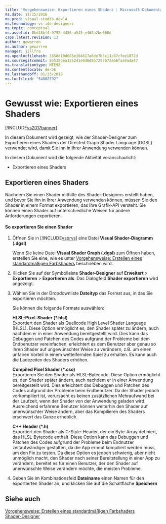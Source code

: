 ```yaml
---
title: 'Vorgehensweise: Exportieren eines Shaders | Microsoft-Dokumentation'
ms.date: 11/15/2016
ms.prod: visual-studio-dev14
ms.technology: vs-ide-designers
ms.topic: conceptual
ms.assetid: 0bd48bf4-9792-4456-a545-e462a2be668d
caps.latest.revision: 13
author: gewarren
ms.author: gewarren
manager: jillfra
ms.openlocfilehash: 3858d10d685e104617a6de7b5c11c87cfee1872d
ms.sourcegitcommit: 8b538eea125241e9d6d8b7297b72a66faa9a4a47
ms.translationtype: MTE95
ms.contentlocale: de-DE
ms.lasthandoff: 01/23/2019
ms.locfileid: "54802792"
---
```

# <a name="how-to-export-a-shader"></a>Gewusst wie: Exportieren eines Shaders
[!INCLUDE[vs2017banner](../includes/vs2017banner.md)]

In diesem Dokument wird gezeigt, wie der Shader-Designer zum Exportieren eines Shaders der Directed Graph Shader Language (DGSL) verwendet wird, damit Sie ihn in Ihrer Anwendung verwenden können.  
  
 In diesem Dokument wird die folgende Aktivität veranschaulicht:  
  
-   Exportieren eines Shaders  
  
## <a name="exporting-a-shader"></a>Exportieren eines Shaders  
 Nachdem Sie einen Shader mithilfe des Shader-Designers erstellt haben, und bevor Sie ihn in Ihrer Anwendung verwenden können, müssen Sie den Shader in einem Format exportieren, das Ihre Grafik-API versteht. Sie können einen Shader auf unterschiedliche Weisen für andere Anforderungen exportieren.  
  
#### <a name="to-export-a-shader"></a>So exportieren Sie einen Shader  
  
1.  Öffnen Sie in [!INCLUDE[vsprvs](../includes/vsprvs-md.md)] eine Datei **Visual Shader-Diagramm (.dgsl)**  
  
     Wenn Sie keine Datei **Visual Shader Graph (.dgsl)** zum Öffnen haben, erstellen Sie eine, wie es unter [Vorgehensweise: Erstellen eines standardmäßigen Farbshaders](../designers/how-to-create-a-basic-color-shader.md) beschrieben wird.  
  
2.  Klicken Sie auf der Symbolleiste **Shader-Designer** auf **Erweitert** > **Exportieren** > **Exportieren als**. Das Dialogfeld **Shader exportieren** wird angezeigt.  
  
3.  Wählen Sie in der Dropdownliste **Dateityp** das Format aus, in das Sie exportieren möchten.  
  
     Sie können die folgende Formate auswählen:  
  
     **HLSL-Pixel-Shader (\*.hlsl)**  
     Exportiert den Shader als Quellcode High Level Shader Language (HLSL). Diese Option ermöglicht es, den Shader später zu ändern, auch nachdem er in einer Anwendung bereitgestellt wird. Dies kann das Debuggen und Patchen des Codes aufgrund der Probleme bei dem Endbenutzer vereinfachen, erleichtert es dem Benutzer aber genau so Ihren Shader auf ungewünschter Weise zu verändern, z.B. um einen unfairen Vorteil in einem wetteifernden Spiel zu erhalten. Es kann auch die Ladezeiten des Shaders erhöhen.  
  
     **Compiled Pixel Shader (\*.cso)**  
     Exportieren Sie den Shader als HLSL-Bytecode. Diese Option ermöglicht es, den Shader später ändern, auch nachdem er in einer Anwendung bereitgestellt wird. Dies erleichtert das Debuggen und Patchen des Codes aufgrund der Probleme beim Endbenutzer. Da der Shader jedoch vorkompiliert ist, verursacht es keinen zusätzlichen Mehraufwand bei der Laufzeit, wenn der Shader von der Anwendung geladen wird. Ausreichend erfahrene Benutzer können weiterhin den Shader auf unerwünschter Weise ändern, aber das Kompilieren des Shaders erschwert das Ganze erheblich.  
  
     **C++ Header (\*.h)**  
     Exportiert den Shader als C-Style-Header, der ein Byte-Array definiert, das HLSL-Bytecode enthält. Diese Option kann das Debuggen und Patchen des Codes aufgrund der Probleme beim Endnutzer zeitaufwändiger gestalten, da die App erneut kompiliert werden muss, um den Fix zu testen. Da diese Option es jedoch schwierig, aber nicht unmöglich macht, den Shader nach seiner Bereitstellung in einer App zu verändern, bereitet es für einen Benutzer, der den Shader auf unerwünschte Weise verändern möchte, die meisten Probleme.  
  
4.  Geben Sie im Kombinationsfeld **Dateiname** einen Namen für den exportierten Shader an, und klicken Sie auf die Schaltfläche **Speichern**  
  
## <a name="see-also"></a>Siehe auch  
 [Vorgehensweise: Erstellen eines standardmäßigen Farbshaders](../designers/how-to-create-a-basic-color-shader.md)   
 [Shader-Designer](../designers/shader-designer.md)
